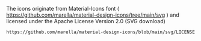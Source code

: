The icons originate from Material-Icons font ( https://github.com/marella/material-design-icons/tree/main/svg ) and licensed under the Apache License Version 2.0 (SVG download)

    https://github.com/marella/material-design-icons/blob/main/svg/LICENSE